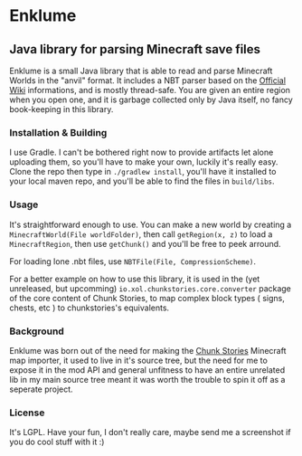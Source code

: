 # Enklume
## Java library for parsing Minecraft save files

Enklume is a small Java library that is able to read and parse Minecraft Worlds in the "anvil" format. It includes a NBT parser based on the [Official Wiki](https://minecraft.gamepedia.com/NBT_format) informations, and is mostly thread-safe. You are given an entire region when you open one, and it is garbage collected only by Java itself, no fancy book-keeping in this library.

### Installation & Building

I use Gradle. I can't be bothered right now to provide artifacts let alone uploading them, so you'll have to make your own, luckily it's really easy. Clone the repo then type in `./gradlew install`, you'll have it installed to your local maven repo, and you'll be able to find the files in `build/libs`.

### Usage

It's straightforward enough to use. You can make a new world by creating a `MinecraftWorld(File worldFolder)`, then call `getRegion(x, z)` to load a `MinecraftRegion`, then use `getChunk()` and you'll be free to peek arround.

For loading lone .nbt files, use `NBTFile(File, CompressionScheme)`.

For a better example on how to use this library, it is used in the (yet unreleased, but upcomming) `io.xol.chunkstories.core.converter` package of the core content of Chunk Stories, to map complex block types ( signs, chests, etc ) to chunkstories's equivalents.

### Background

Enklume was born out of the need for making the [Chunk Stories](https://chunkstories.xyz) Minecraft map importer, it used to live in it's source tree, but the need for me to expose it in the mod API and general unfitness to have an entire unrelated lib in my main source tree meant it was worth the trouble to spin it off as a seperate project.

### License

It's LGPL. Have your fun, I don't really care, maybe send me a screenshot if you do cool stuff with it :)

